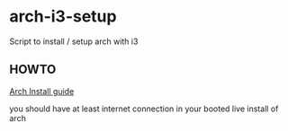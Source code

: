 # arch-i3-setup

Script to install / setup arch with i3

## HOWTO

[Arch Install guide](https://wiki.archlinux.org/title/Installation_guide)

you should have at least internet connection in your booted live install of arch
